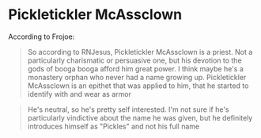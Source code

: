 Pickletickler McAssclown
========================

According to Frojoe:

> So according to RNJesus, Pickletickler McAssclown is a priest.   Not a particularly charismatic or persuasive one, but his devotion to the gods of booga booga afford him great power.   I think maybe he's a monastery orphan who never had a name growing up.   Pickletickler McAssclown is an epithet that was applied to him, that he started to identify with and wear as armor

> He's neutral, so he's pretty self interested.   I'm not sure if he's particularly vindictive about the name he was given, but he definitely introduces himself as "Pickles" and not his full name
